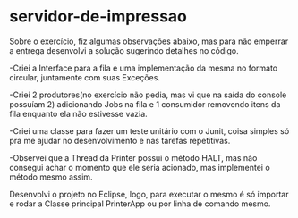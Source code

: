 servidor-de-impressao
=====================

Sobre o exercício, fiz algumas observações abaixo, mas para não emperrar a entrega desenvolvi a solução sugerindo detalhes no código.

-Criei a Interface para a fila e uma implementação da mesma no formato circular, juntamente com suas Exceções.

-Criei 2 produtores(no exercício não pedia, mas vi que na saída do console possuíam 2) adicionando Jobs na fila e 1 consumidor removendo itens da fila enquanto ela não estivesse vazia.

-Criei uma classe para fazer um teste unitário com o Junit, coisa simples só pra me ajudar no desenvolvimento e nas tarefas repetitivas.

-Observei que a Thread da Printer possui o método HALT, mas não consegui achar o momento que ele seria acionado, mas implementei o método mesmo assim.

Desenvolvi o projeto no Eclipse, logo, para executar o mesmo é só importar e rodar a Classe principal PrinterApp ou por linha de comando mesmo.
